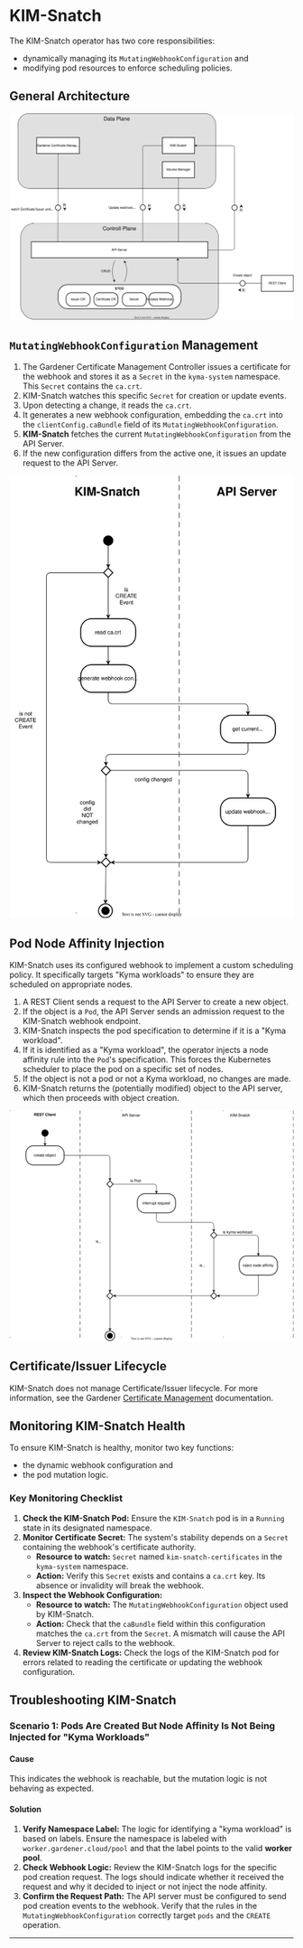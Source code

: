 # KIM-Snatch

The KIM-Snatch operator has two core responsibilities: 
- dynamically managing its `MutatingWebhookConfiguration` and 
- modifying pod resources to enforce scheduling policies.

## General Architecture

![Data Model for Certificate and Webhook](./assets/block_diagram.svg)

## `MutatingWebhookConfiguration` Management

1.  The Gardener Certificate Management Controller issues a certificate for the webhook and stores it as a `Secret` in the `kyma-system` namespace. This `Secret` contains the `ca.crt`.
2.  KIM-Snatch watches this specific `Secret` for creation or update events.
3.  Upon detecting a change, it reads the `ca.crt`.
4.  It generates a new webhook configuration, embedding the `ca.crt` into the `clientConfig.caBundle` field of its `MutatingWebhookConfiguration`.
5.  **KIM-Snatch** fetches the current `MutatingWebhookConfiguration` from the API Server.
6.  If the new configuration differs from the active one, it issues an update request to the API Server.

![Webhook Configuration Update Flow](./assets/regenerate_webhook_configuration.svg)

## Pod Node Affinity Injection

KIM-Snatch uses its configured webhook to implement a custom scheduling policy. It specifically targets "Kyma workloads" to ensure they are scheduled on appropriate nodes.

1.  A REST Client sends a request to the API Server to create a new object.
2.  If the object is a `Pod`, the API Server sends an admission request to the KIM-Snatch webhook endpoint.
3.  KIM-Snatch inspects the pod specification to determine if it is a "Kyma workload".
4.  If it is identified as a "Kyma workload", the operator injects a node affinity rule into the `Pod`'s specification. This forces the Kubernetes scheduler to place the pod on a specific set of nodes.
5.  If the object is not a pod or not a Kyma workload, no changes are made.
6.  KIM-Snatch returns the (potentially modified) object to the API server, which then proceeds with object creation.

![Pod Mutation Flow](./assets/webhook.svg)

## Certificate/Issuer Lifecycle

KIM-Snatch does not manage Certificate/Issuer lifecycle.
For more information, see the Gardener [Certificate Management](https://github.com/gardener/cert-management) documentation.

## Monitoring KIM-Snatch Health

To ensure KIM-Snatch is healthy, monitor two key functions: 
- the dynamic webhook configuration and 
- the pod mutation logic.

### Key Monitoring Checklist

1.  **Check the KIM-Snatch Pod:** Ensure the `KIM-Snatch` pod is in a `Running` state in its designated namespace.
2.  **Monitor Certificate Secret:** The system's stability depends on a `Secret` containing the webhook's certificate authority.
    *   **Resource to watch:** `Secret` named `kim-snatch-certificates` in the `kyma-system` namespace.
    *   **Action:** Verify this `Secret` exists and contains a `ca.crt` key. Its absence or invalidity will break the webhook.
3.  **Inspect the Webhook Configuration:**
    *   **Resource to watch:** The `MutatingWebhookConfiguration` object used by KIM-Snatch.
    *   **Action:** Check that the `caBundle` field within this configuration matches the `ca.crt` from the `Secret`. A mismatch will cause the API Server to reject calls to the webhook.
4.  **Review KIM-Snatch Logs:** Check the logs of the KIM-Snatch pod for errors related to reading the certificate or updating the webhook configuration.

## Troubleshooting KIM-Snatch

### Scenario 1: Pods Are Created But Node Affinity Is Not Being Injected for "Kyma Workloads"


#### Cause

This indicates the webhook is reachable, but the mutation logic is not behaving as expected.

#### Solution
1.  **Verify Namespace Label:** The logic for identifying a "kyma workload" is based on labels. Ensure the namespace is labeled with `worker.gardener.cloud/pool` and that the label points to the valid **worker pool**.
2.  **Check Webhook Logic:** Review the KIM-Snatch logs for the specific pod creation request. The logs should indicate whether it received the request and why it decided to inject or not inject the node affinity.
3.  **Confirm the Request Path:** The API server must be configured to send pod creation events to the webhook. Verify that the rules in the `MutatingWebhookConfiguration` correctly target `pods` and the `CREATE` operation.

---
